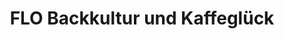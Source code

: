 ---
title: "FLO Backkultur und Kaffeglück"
url: /fellbach/flo-backkultur-und-kaffeglueck/
shop: Bäckerei
---